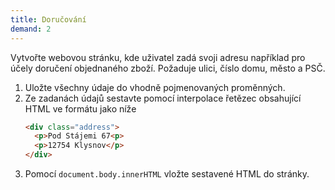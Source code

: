 ```yaml
---
title: Doručování
demand: 2
---
```


Vytvořte webovou stránku, kde uživatel zadá svoji adresu například pro účely doručení objednaného zboží. Požaduje ulici, číslo domu, město a PSČ. 

1. Uložte všechny údaje do vhodně pojmenovaných proměnných.
1. Ze zadanách údajů sestavte pomocí interpolace řetězec obsahující HTML ve formátu jako níže
   ```html
   <div class="address">
     <p>Pod Stájemi 67<p>
     <p>12754 Klysnov</p>
   </div>
   ```
1. Pomocí `document.body.innerHTML` vložte sestavené HTML do stránky. 

